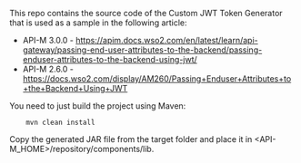 This repo contains the source code of the Custom JWT Token Generator that is used as a sample in the following article:

- API-M 3.0.0 - https://apim.docs.wso2.com/en/latest/learn/api-gateway/passing-end-user-attributes-to-the-backend/passing-enduser-attributes-to-the-backend-using-jwt/
- API-M 2.6.0 - https://docs.wso2.com/display/AM260/Passing+Enduser+Attributes+to+the+Backend+Using+JWT


You need to just build the project using Maven:

        mvn clean install


Copy the generated JAR file from the target folder and place it in <API-M_HOME>/repository/components/lib.
